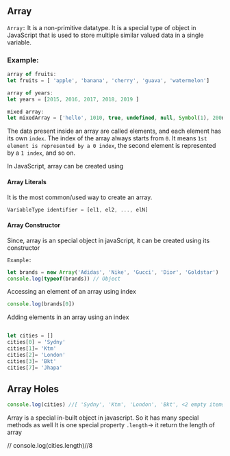 ## Array
`Array:` It is a non-primitive datatype. It is a special type of object in JavaScript that is used to store multiple similar valued data in a single variable.

### Example:

```javascript
array of fruits:
let fruits = [ 'apple', 'banana', 'cherry', 'guava', 'watermelon']

array of years:
let years = [2015, 2016, 2017, 2018, 2019 ]

mixed array:
let mixedArray = ['hello', 1010, true, undefined, null, Symbol(1), 200n, fruits, {a:1, b:2}]
```
The data present inside an array are called elements, and each element has its own `index`.
The index of the array always starts from `0`. It means `1st element is represented by a 0 index`, the second element is represented by a `1 index`, and so on.

In JavaScript, array can be created using
#### Array Literals
It is the most common/used way to create an array.
```javascript
VariableType identifier = [el1, el2, ..., elN]
```

#### Array Constructor
Since, array is an special object in javaScript, it can be created using its constructor

`Example: `
```javascript
let brands = new Array('Adidas', 'Nike', 'Gucci', 'Dior', 'Goldstar')
console.log(typeof(brands)) // Object
```

Accessing an element of an array using index

```javascript
console.log(brands[0])
```
Adding elements in an array using an index
```javascript

let cities = []
cities[0] = 'Sydny'
cities[1]= 'Ktm'
cities[2]= 'London'
cities[3]= 'Bkt'
cities[7]= 'Jhapa'
```
## Array Holes
```javascript
console.log(cities) //[ 'Sydny', 'Ktm', 'London', 'Bkt', <2 empty items>, 'Jhapa' ]
```
Array is a special in-built object in javascript. So it has many special methods as well
It is one special property 
`.length`-> it return the length of array

// console.log(cities.length)//8
